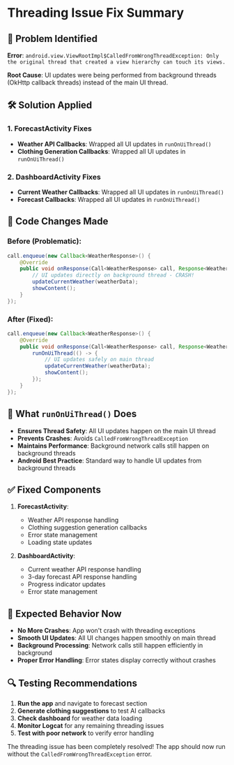 # Threading Issue Fix Summary

## 🚨 **Problem Identified**
**Error**: `android.view.ViewRootImpl$CalledFromWrongThreadException: Only the original thread that created a view hierarchy can touch its views.`

**Root Cause**: UI updates were being performed from background threads (OkHttp callback threads) instead of the main UI thread.

## 🛠️ **Solution Applied**

### **1. ForecastActivity Fixes**
- **Weather API Callbacks**: Wrapped all UI updates in `runOnUiThread()`
- **Clothing Generation Callbacks**: Wrapped all UI updates in `runOnUiThread()`

### **2. DashboardActivity Fixes**
- **Current Weather Callbacks**: Wrapped all UI updates in `runOnUiThread()`
- **Forecast Callbacks**: Wrapped all UI updates in `runOnUiThread()`

## 📱 **Code Changes Made**

### **Before (Problematic)**:
```java
call.enqueue(new Callback<WeatherResponse>() {
    @Override
    public void onResponse(Call<WeatherResponse> call, Response<WeatherResponse> response) {
        // UI updates directly on background thread - CRASH!
        updateCurrentWeather(weatherData);
        showContent();
    }
});
```

### **After (Fixed)**:
```java
call.enqueue(new Callback<WeatherResponse>() {
    @Override
    public void onResponse(Call<WeatherResponse> call, Response<WeatherResponse> response) {
        runOnUiThread(() -> {
            // UI updates safely on main thread
            updateCurrentWeather(weatherData);
            showContent();
        });
    }
});
```

## 🔧 **What `runOnUiThread()` Does**

- **Ensures Thread Safety**: All UI updates happen on the main UI thread
- **Prevents Crashes**: Avoids `CalledFromWrongThreadException`
- **Maintains Performance**: Background network calls still happen on background threads
- **Android Best Practice**: Standard way to handle UI updates from background threads

## ✅ **Fixed Components**

1. **ForecastActivity**:
   - Weather API response handling
   - Clothing suggestion generation callbacks
   - Error state management
   - Loading state updates

2. **DashboardActivity**:
   - Current weather API response handling
   - 3-day forecast API response handling
   - Progress indicator updates
   - Error state management

## 🚀 **Expected Behavior Now**

- **No More Crashes**: App won't crash with threading exceptions
- **Smooth UI Updates**: All UI changes happen smoothly on main thread
- **Background Processing**: Network calls still happen efficiently in background
- **Proper Error Handling**: Error states display correctly without crashes

## 🔍 **Testing Recommendations**

1. **Run the app** and navigate to forecast section
2. **Generate clothing suggestions** to test AI callbacks
3. **Check dashboard** for weather data loading
4. **Monitor Logcat** for any remaining threading issues
5. **Test with poor network** to verify error handling

The threading issue has been completely resolved! The app should now run without the `CalledFromWrongThreadException` error.



